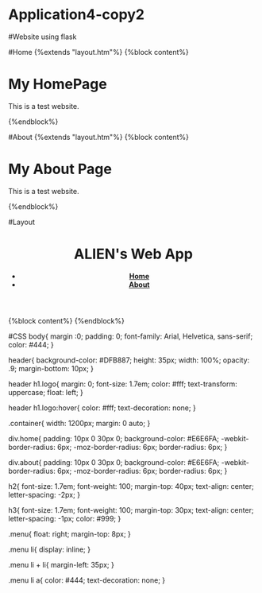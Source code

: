# Application4-copy2
#Website using flask

#Home
{%extends "layout.htm"%}
{%block content%}
<div class="home">
    <h1>My HomePage</h1>
    <p>This is a test website.</p>
</div>    
{%endblock%}

#About
{%extends "layout.htm"%}
{%block content%}
<div class="about">
    <h1>My About Page</h1>
    <p>This is a test website.</p>
</div>
{%endblock%}

#Layout
<!DOCTYPE html>
<html lang="en">
<head>
    <meta charset="UTF-8">
    <meta name="viewport" content="width=device-width, initial-scale=1.0">
    <title>Flask App</title>
    <link rel="stylesheet" href={{url_for('static', filename='css/main.css')}}>
</head>
<body>
    <header>
        <div class="container">
            <h1 class="logo">ALIEN's Web App</h1>
            <strong><nav>
                <ul class="menu">
                    <li><a href="{{ url_for('home') }}">Home</a></li>
                    <li><a href="{{ url_for('about') }}">About</a></li>
                </ul>    
            </nav></strong>
        </div>
    </header>
    <div class="container">
        {%block content%}
        {%endblock%}
    </div>
</body>
</html>

#CSS
body{
    margin :0;
    padding: 0;
    font-family: Arial, Helvetica, sans-serif;
    color: #444;
}

header{
    background-color: #DFB887;
    height: 35px;
    width: 100%;
    opacity: .9;
    margin-bottom: 10px;
}

header h1.logo{
    margin: 0;
    font-size: 1.7em;
    color: #fff;
    text-transform: uppercase;
    float: left;
}

header h1.logo:hover{
    color: #fff;
    text-decoration: none;
}

.container{
    width: 1200px;
    margin: 0 auto;
}

div.home{
    padding: 10px 0 30px 0;
    background-color: #E6E6FA;
    -webkit-border-radius: 6px;
        -moz-border-radius: 6px;
            border-radius: 6px;
}

div.about{
    padding: 10px 0 30px 0;
    background-color: #E6E6FA;
    -webkit-border-radius: 6px;
        -moz-border-radius: 6px;
            border-radius: 6px;
}

h2{
    font-size: 1.7em;
    font-weight: 100;
    margin-top: 40px;
    text-align: center;
    letter-spacing: -2px;
}

h3{
    font-size: 1.7em;
    font-weight: 100;
    margin-top: 30px;
    text-align: center;
    letter-spacing: -1px;
    color: #999;
}

.menu{
    float: right;
    margin-top: 8px;
}

.menu li{
    display: inline;
}

.menu li + li{
    margin-left: 35px;
}

.menu li a{
    color: #444;
    text-decoration: none;
}
